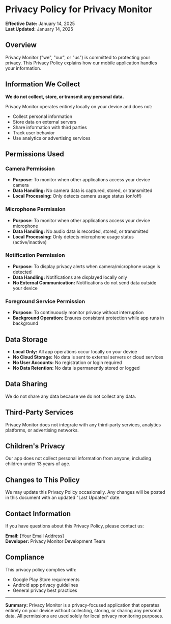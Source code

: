 # Privacy Policy for Privacy Monitor

**Effective Date:** January 14, 2025  
**Last Updated:** January 14, 2025

## Overview

Privacy Monitor ("we", "our", or "us") is committed to protecting your privacy. This Privacy Policy explains how our mobile application handles your information.

## Information We Collect

**We do not collect, store, or transmit any personal data.**

Privacy Monitor operates entirely locally on your device and does not:
- Collect personal information
- Store data on external servers
- Share information with third parties
- Track user behavior
- Use analytics or advertising services

## Permissions Used

### Camera Permission
- **Purpose:** To monitor when other applications access your device camera
- **Data Handling:** No camera data is captured, stored, or transmitted
- **Local Processing:** Only detects camera usage status (on/off)

### Microphone Permission  
- **Purpose:** To monitor when other applications access your device microphone
- **Data Handling:** No audio data is recorded, stored, or transmitted
- **Local Processing:** Only detects microphone usage status (active/inactive)

### Notification Permission
- **Purpose:** To display privacy alerts when camera/microphone usage is detected
- **Data Handling:** Notifications are displayed locally only
- **No External Communication:** Notifications do not send data outside your device

### Foreground Service Permission
- **Purpose:** To continuously monitor privacy without interruption
- **Background Operation:** Ensures consistent protection while app runs in background

## Data Storage

- **Local Only:** All app operations occur locally on your device
- **No Cloud Storage:** No data is sent to external servers or cloud services
- **No User Accounts:** No registration or login required
- **No Data Retention:** No data is permanently stored or logged

## Data Sharing

We do not share any data because we do not collect any data.

## Third-Party Services

Privacy Monitor does not integrate with any third-party services, analytics platforms, or advertising networks.

## Children's Privacy

Our app does not collect personal information from anyone, including children under 13 years of age.

## Changes to This Policy

We may update this Privacy Policy occasionally. Any changes will be posted in this document with an updated "Last Updated" date.

## Contact Information

If you have questions about this Privacy Policy, please contact us:

**Email:** [Your Email Address]  
**Developer:** Privacy Monitor Development Team

## Compliance

This privacy policy complies with:
- Google Play Store requirements
- Android app privacy guidelines
- General privacy best practices

---

**Summary:** Privacy Monitor is a privacy-focused application that operates entirely on your device without collecting, storing, or sharing any personal data. All permissions are used solely for local privacy monitoring purposes.